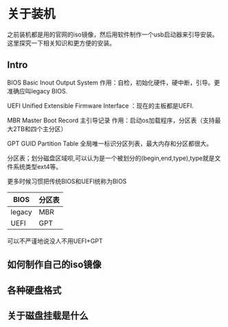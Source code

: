 # 关于装机

之前装机都是用的官网的iso镜像，然后用软件制作一个usb启动器来引导安装。这里探究一下相关知识和更方便的安装。

## Intro

BIOS Basic Inout Output System 作用：自检，初始化硬件，硬中断，引导。更准确应叫legacy BIOS.

UEFI Unified Extensible Firmware Interface ：现在的主板都是UEFI.

MBR Master Boot Record 主引导记录 作用：启动os加载程序，分区表（支持最大2TB和四个主分区）

GPT GUID Partition Table 全局唯一标识分区列表，最大内存和分区都很大。

分区表；划分磁盘区域呗,可以认为是一个被划分的(begin,end,type),type就是文件系统类型ext4等。

更多时候习惯把传统BIOS和UEFI统称为BIOS

| BIOS | 分区表 |
| -------------- | --------------- |
| legacy | MBR |
| UEFI | GPT |

可以不严谨地说没人不用UEFI+GPT

## 如何制作自己的iso镜像


## 各种硬盘格式

## 关于磁盘挂载是什么
